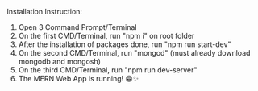 Installation Instruction:
1. Open 3 Command Prompt/Terminal
2. On the first CMD/Terminal, run "npm i" on root folder
3. After the installation of packages done, run "npm run start-dev"
4. On the second CMD/Terminal, run "mongod" (must already download mongodb and mongosh)
5. On the third CMD/Terminal, run "npm run dev-server"
6. The MERN Web App is running! 😁✨